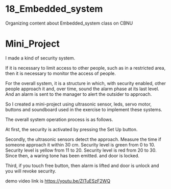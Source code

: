 # 18_Embedded_system

Organizing content about Embedded_system class on CBNU

# Mini_Project

I made a kind of security system.

If it is necessary to limit access to other people, such as in a restricted area, then it is necessary to monitor the access of people. 

For the overall system, it is a structure in which, with security enabled, other people approach it and, over time, sound the alarm phase at its last level. And an alarm is sent to the manager to alert the outsider to approach. 

So I created a mini-project using ultrasonic sensor, leds, servo motor, buttons and soundboard used in the exercise to implement these systems.

The overall system operation process is as follows.

At first, the security is activated by pressing the Set Up button.

Secondly, the ultrasonic sensors detect the approach. Measure the time if someone approach it within 30 cm. Security level is green from 0 to 10. Security level is yellow from 11 to 20. Security level is red from 20 to 30. Since then, a waring tone has been emitted. and door is locked.

Third, if you touch free button, then alarm is lifted and door is unlock and you will revoke security.

demo video link is https://youtu.be/ZITuESzF2WQ

